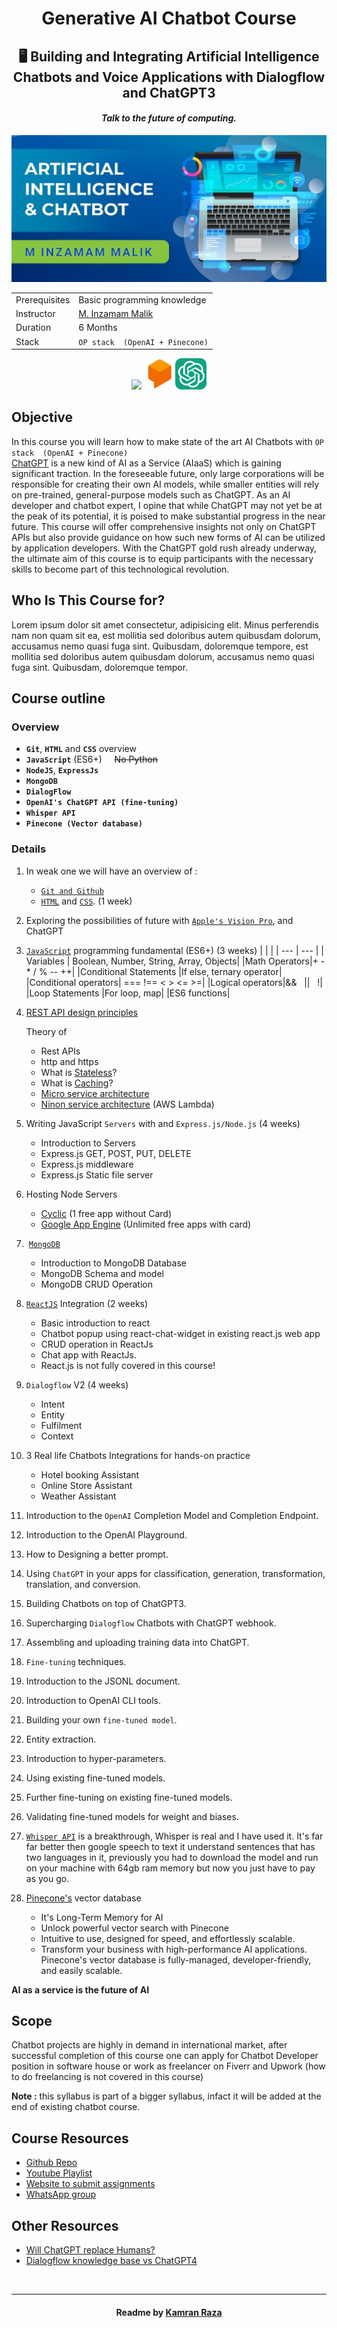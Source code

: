 <h1 align='center'>Generative AI Chatbot Course</h1>
<h2 align='center'>🖥 Building and Integrating Artificial Intelligence Chatbots and Voice Applications with Dialogflow and ChatGPT3</h2>
<h4 align='center'><i>Talk to the future of computing.</i></h4>

<img src='./readme-assets/cover.png'/>

|   |   |
|:------------- |:----------|
| Prerequisites | Basic programming knowledge | List all new or modified files |
| Instructor | [M. Inzamam Malik](https://www.linkedin.com/in/minzamam) |
| Duration | 6 Months |
| Stack | `OP stack  (OpenAI + Pinecone)` |

<p align="center"><img src="https://skillicons.dev/icons?i=js,nodejs,express,mongodb" />
<img height='50' width='50' src="./readme-assets/icons/dialogflow.png"/><img height='50' width='50' src="./readme-assets/icons/open-ai-10px.png"/></p>

 <!-- Google Assistant apps you will learn latest technologies Google Dialoglfow v2,  -->

## Objective

In this course you will learn how to make state of the art AI Chatbots with `OP stack  (OpenAI + Pinecone)`<br>
[ChatGPT](https://openai.com/blog/chatgpt) is a new kind of AI as a Service (AIaaS) which is gaining significant traction. In the foreseeable future, only large corporations will be responsible for creating their own AI models, while smaller entities will rely on pre-trained, general-purpose models such as ChatGPT. As an AI developer and chatbot expert, I opine that while ChatGPT may not yet be at the peak of its potential, it is poised to make substantial progress in the near future.
This course will offer comprehensive insights not only on ChatGPT APIs but also provide guidance on how such new forms of AI can be utilized by application developers. With the ChatGPT gold rush already underway, the ultimate aim of this course is to equip participants with the necessary skills to become part of this technological revolution.

## Who Is This Course for?

Lorem ipsum dolor sit amet consectetur, adipisicing elit. Minus perferendis nam non quam sit ea, est mollitia sed doloribus autem quibusdam dolorum, accusamus nemo quasi fuga sint. Quibusdam, doloremque tempore, est mollitia sed doloribus autem quibusdam dolorum, accusamus nemo quasi fuga sint. Quibusdam, doloremque tempor.

## Course outline

### Overview

- **`Git`**, **`HTML`** and **`CSS`** overview
- **`JavaScript`** (ES6+) &nbsp;&nbsp;&nbsp;&nbsp;~~No Python~~
- **`NodeJS`**, **`ExpressJs`**
- **`MongoDB`**
- **`DialogFlow`**
- **`OpenAI's ChatGPT API (fine-tuning)`**
- **`Whisper API`**
- **`Pinecone (Vector database)`**

### Details

1. In weak one we will have an overview of :

    - [`Git and Github`](https://youtu.be/vbH9gMqJ5GQ)
    - [`HTML`](https://youtu.be/HcOc7P5BMi4) and [`CSS`](https://youtu.be/Edsxf_NBFrw).
      (1 week)

1. Exploring the possibilities of future with [`Apple's Vision Pro`](https://www.youtube.com/live/GYkq9Rgoj8E?feature=share), and ChatGPT
1. [`JavaScript`](https://www.youtube.com/playlist?list=PLu0W_9lII9ahR1blWXxgSlL4y9iQBnLpR) programming fundamental (ES6+) (3 weeks)
    |   |   |
    | --- | --- |
    | Variables | Boolean, Number, String, Array, Objects|
    |Math Operators|+ - \* / % -- ++|
    |Conditional Statements |If else, ternary operator|
    |Conditional operators| === !== < > <= >=|
    |Logical operators|&& &nbsp; \|\| &nbsp; !|
    |Loop Statements |For loop, map|
    |ES6 functions|

1. [REST API design principles](https://www.ibm.com/topics/rest-apis)

    Theory of

    - Rest APIs
    - http and https
    - What is [Stateless](https://www.interviewbit.com/blog/gradle-vs-maven/)?
    - What is [Caching](https://aws.amazon.com/caching/)?
    - [Micro service architecture](https://cloud.google.com/learn/what-is-microservices-architecture)
    - [Ninon service architecture](https://techbeacon.com/app-dev-testing/nanoservices-where-they-fit-where-they-dont) (AWS Lambda)

1. Writing JavaScript `Servers` with and `Express.js/Node.js` (4 weeks)

    - Introduction to Servers
    - Express.js GET, POST, PUT, DELETE
    - Express.js middleware
    - Express.js Static file server

1. Hosting Node Servers
    - [Cyclic](https://www.cyclic.sh/) (1 free app without Card)
    - [Google App Engine](https://cloud.google.com/appengine) (Unlimited free apps with card)

1. &nbsp;[`MongoDB`](https://learn.mongodb.com/)

    - Introduction to MongoDB Database
    - MongoDB Schema and model
    - MongoDB CRUD Operation

1. [`ReactJS`](https://daveceddia.com/react-getting-started-tutorial/) Integration (2 weeks)
    - Basic introduction to react
    - Chatbot popup using react-chat-widget in existing react.js web app
    - CRUD operation in ReactJs
    - Chat app with ReactJs.
    - React.js is not fully covered in this course!

1. `Dialogflow` V2 (4 weeks)
    - Intent
    - Entity
    - Fulfilment
    - Context
1. 3 Real life Chatbots Integrations for hands-on practice

    - Hotel booking Assistant
    - Online Store Assistant
    - Weather Assistant

1. Introduction to the `OpenAI` Completion Model and Completion Endpoint.

1. Introduction to the OpenAI Playground.
1. How to Designing a better prompt.
1. Using `ChatGPT` in your apps for classification, generation, transformation, translation, and conversion.
1. Building Chatbots on top of ChatGPT3.
1. Supercharging `Dialogflow` Chatbots with ChatGPT webhook.
1. Assembling and uploading training data into ChatGPT.
1. `Fine-tuning` techniques.
1. Introduction to the JSONL document.
1. Introduction to OpenAI CLI tools.
1. Building your own `fine-tuned model`.
1. Entity extraction.
1. Introduction to hyper-parameters.
1. Using existing fine-tuned models.
1. Further fine-tuning on existing fine-tuned models.
1. Validating fine-tuned models for weight and biases.
1. [`Whisper API`](https://github.com/openai/whisper) is a breakthrough, Whisper is real and I have used it. It's far far better then google speech to text it understand sentences that has two languages in it, previously you had to download the model and run on your machine with 64gb ram memory but now you just have to pay as you go.

1. [Pinecone's](https://www.pinecone.io/) vector database

    - It's Long-Term Memory for AI
    - Unlock powerful vector search with Pinecone
    - Intuitive to use, designed for speed, and effortlessly scalable.
    - Transform your business with high-performance AI applications. Pinecone's vector database is fully-managed, developer-friendly, and easily scalable.


**AI as a service is the future of AI**

## Scope

Chatbot projects are highly in demand in international market, after successful completion of this
course one can apply for Chatbot Developer position in software house or work as freelancer on
Fiverr and Upwork (how to do freelancing is not covered in this course)

**Note :** this syllabus is part of a bigger syllabus, infact it will be added at the end of existing chatbot course.

## Course Resources

- [Github Repo](https://github.com/mInzamamMalik/SMIT-chatbot-b3)
- [Youtube Playlist](https://youtube.com/playlist?list=PLaZSdijfCCJAaiGINILElinr8wlgNS7Vy)
- [Website to submit assignments](https://sysborg-air.web.app/)
- [WhatsApp group]()

## Other Resources

- [Will ChatGPT replace Humans?](https://youtu.be/84kL9fInMfQ)
- [Dialogflow knowledge base vs ChatGPT4](https://youtu.be/BZgjbCX1vVU)

<br><hr>

<h4 align='center'>Readme by <a href='https://github.com/KamranRaza786'>Kamran Raza</a></h4>
